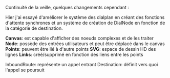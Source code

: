 Continuité de la veille, quelques changements cependant :

Hier j'ai essayé d'améliorer le système des dialplan en créant des fonctions d'attente synchrones et un système de création de DialNode en fonction de la catégorie de destination.

**Canvas**: est capable d'afficher des noeuds complexes et de les traiter
    **Node**: possède des entrées utilisateurs et peut être déplacé dans le canvas
        **Points**: peuvent être lié à d'autre points
    **SVG**: espace de dessin HD des lignes
        **Links**: créé/supprimé en fonction des liens entre les points

InboundRoute: représente un appel entrant
    Destination: définit vers quoi l'appel se poursuit
